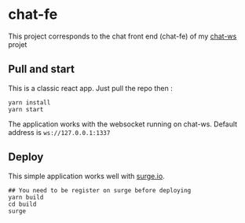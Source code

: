 # chat-fe

This project corresponds to the chat front end (chat-fe) of my [chat-ws](https://github.com/MartinClement/chat-ws) projet

## Pull and start
This is a classic react app. Just pull the repo then :

```
yarn install
yarn start
```
The application works with the websocket running on chat-ws.
Default address is `ws://127.0.0.1:1337`

## Deploy

This simple application works well with [surge.io](surge.sh).

```
## You need to be register on surge before deploying
yarn build
cd build
surge
```


